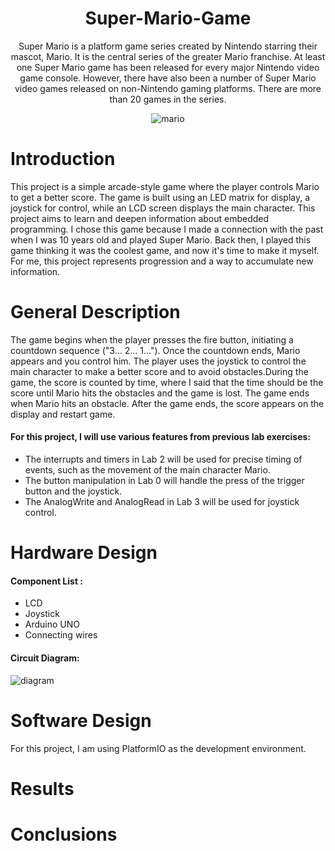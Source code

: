 <div align="center">

# Super-Mario-Game

Super Mario is a platform game series created by Nintendo starring their mascot, Mario. It is the central series of the greater Mario franchise. At least one Super Mario game has been released for every major Nintendo video game console. However, there have also been a number of Super Mario video games released on non-Nintendo gaming platforms. There are more than 20 games in the series.

![mario](https://github.com/user-attachments/assets/b9638350-b6ab-4334-b95a-837c750bf4b4)

</div>
   
# Introduction
This project is a simple arcade-style game where the player controls Mario to get a better score. The game is built using an LED matrix for display, a joystick for control, while an LCD screen displays the main character. This project aims to learn and deepen information about embedded programming. I chose this game because I made a connection with the past when I was 10 years old and played Super Mario. Back then, I played this game thinking it was the coolest game, and now it's time to make it myself. For me, this project represents progression and a way to accumulate new information.

# General Description
The game begins when the player presses the fire button, initiating a countdown sequence ("3... 2... 1..."). Once the countdown ends, Mario appears and you control him. The player uses the joystick to control the main character to make a better score and to avoid obstacles.During the game, the score is counted by time, where I said that the time should be the score until Mario hits the obstacles and the game is lost. The game ends when Mario hits an obstacle.
After the game ends, the score appears on the display and restart game.

#### For this project, I will use various features from previous lab exercises:
- The interrupts and timers in Lab 2 will be used for precise timing of events, such as the movement of the main character Mario.
- The button manipulation in Lab 0 will handle the press of the trigger button and the joystick.
- The AnalogWrite and AnalogRead in Lab 3 will be used for joystick control.

# Hardware Design
#### Component List :
- LCD
- Joystick
- Arduino UNO
- Connecting wires
#### Circuit Diagram:
![diagram](https://github.com/user-attachments/assets/3b744290-be17-4490-9f75-1a62e9d0fc9f)

# Software Design
For this project, I am using PlatformIO as the development environment.
# Results
# Conclusions

